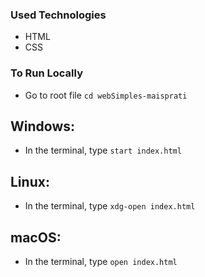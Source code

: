 ### Used Technologies

- HTML
- CSS

### To Run Locally

- Go to root file `cd webSimples-maisprati`

## Windows:

- In the terminal, type `start index.html`

## Linux:

- In the terminal, type `xdg-open index.html`

## macOS:

- In the terminal, type `open index.html`
